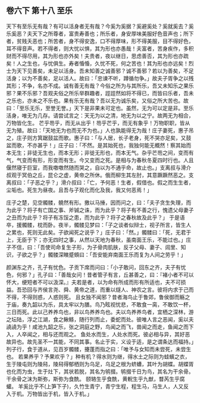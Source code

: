 ## 卷六下 第十八 至乐

天下有至乐无有哉？有可以活身者无有哉？今奚为奚据？奚避奚处？奚就奚去？奚乐奚恶？夫天下之所尊者，富贵寿善也；所乐者，身安厚味美服好色音声也；所下者，贫贱夭恶也；所苦者，身不得安逸，口不得厚味，形不得美服，目不得好色，耳不得音声。若不得者，则大忧以惧，其为形也亦愚哉！夫富者，苦身疾作，多积财而不得尽用，其为形也亦外矣！夫贵者，夜以继日，思虑善否，其为形也亦疏矣！人之生也，与忧俱生。寿者惛惛，久忧不死，何之苦也！其为形也亦远矣！烈士为天下见善矣，未足以活身。吾未知善之诚善邪？诚不善邪？若以为善矣，不足活身；以为不善矣，足以活人。故曰：「忠谏不听，蹲循勿争。」故夫子胥争之以残其形；不争，名亦不成。诚有善无有哉？今俗之所为与其所乐，吾又未知乐之果乐邪？果不乐邪？吾观夫俗之所乐举群趣者，誙誙然如将不得已，而皆曰乐者，吾未之乐也，亦未之不乐也。果有乐无有哉？吾以无为诚乐矣，又俗之所大苦也。故曰：「至乐无乐，至誉无誉。」天下是非果未可定也。虽然，无为可以定是非。至乐活身，唯无为几存。请尝试言之：天无为以之清，地无为以之宁。故两无为相合，万物皆化生。 芒乎芴乎，而无从出乎！芴乎芒乎，而无有象乎！万物职职，皆从无为殖。故曰：「天地无为也而无不为也。」人也孰能得无为哉！庄子妻死，惠子吊之，庄子则方箕踞鼓盆而歌。惠子曰：「与人居，长子老身，死不哭亦足矣，又鼓盆而歌，不亦甚乎！」庄子曰：「不然。是其始死也，我独何能无概然！察其始而本无生；非徒无生也，而本无形；非徙无形也，而本无气。杂乎芒芴之间，变而有气，气变而有形，形变而有生。今又变而之死。是相与为春秋冬夏四时行也。人且偃然寝于巨室，而我噭噭然随而哭之，自以为不通乎命，故止也。」支离叔与滑介叔观于冥伯之丘，昆仑之虚，黄帝之所休。俄而柳生其左肘，其意蹶蹶然恶之。支离叔曰：「子恶之乎？」滑介叔曰：「亡，予何恶！生者，假借也。假之而生生者，尘垢也。死生为昼夜。且吾与子观化而化及我，我又何恶焉！」

庄子之楚，见空髑髅，髐然有形。撽以马捶，因而问之，曰：「夫子贪生失理，而为此乎？将子有亡国之事、斧铖之诛，而为此乎？将子有不善之行，愧遗父母妻子之丑而为此乎？将子有冻馁之患，而为此乎？将子之春秋故及此乎？」 于是语卒，援髑髅，枕而卧。夜半，髑髅见梦曰：「子之谈者似辩士，视子所言，皆生人之累也，死则无此矣。子欲闻死之说乎？」庄子曰：「然。」髑髅曰：「死，无君于上，无臣于下；亦无四时之事，从然以天地为春秋，虽南面王乐，不能过也。」庄子不信，曰：「吾使司命复生子形，为子骨肉肌肤，反子父母、妻子、闾里、知识，子欲之乎？」髑髅深矉蹙頞曰：「吾安能弃南面王乐而复为人间之劳乎！」

颜渊东之齐，孔子有忧色。子贡下席而问曰：「小子敢问，回东之齐，夫子有忧色，何邪？」孔子曰：「善哉女问！昔者管子有言，丘甚善之，曰：『褚小者不可以怀大，绠短者不可以汲深。』夫若是者，以为命有所成而形有所适也，夫不可损益。吾恐回与齐侯言尧、舜、黄帝之道，而重以燧人、神农之言。彼将内求于己而不得，不得则惑，人惑则死。 且女独不闻邪？昔者海鸟止于鲁郊，鲁侯御而觞之于庙，奏九韶以为乐，具太牢以为膳。鸟乃眩视忧悲，不敢食一脔，不敢饮一杯，三日而死。此以己养养鸟也，非以鸟养养鸟也。夫以鸟养养鸟者，宜栖之深林，游之坛陆，浮之江湖，食之鳅鲦，随行列而止，委蛇而处。彼唯人言之恶闻，奚以夫譊譊为乎！咸池九韶之乐，张之洞庭之野，鸟闻之而飞，兽闻之而走，鱼闻之而下入，人卒闻之，相与还而观之。 鱼处水而生，人处水而死。彼必相与异，其好恶故异也。故先圣不一其能，不同其事。名止于实，义设于适，是之谓条达而福持。」列子行，食于道从，见百岁髑髅，攓蓬而指之曰：「唯予与女知而未尝死，未尝生也。 若果养乎？予果欢乎？」种有机？得水则为继，得水土之际则为蛙蠙之衣，生于陵屯则为陵舄，陵舄得郁栖则为乌足，乌足之根为蛴螬，其叶为胡蝶。胡蝶胥也化而为虫，生于灶下，其状若脱，其名为鸲掇。鸲掇千日为鸟，其名为干余骨。 干余骨之沫为斯弥，斯弥为食酰。 颐辂生乎食酰，黄軦生乎九猷，瞀芮生乎腐蠸。 羊奚比乎不(上笋下子)，久竹生青宁，青宁生程，程生马，马生人，人又反入于机。万物皆出于机，皆入于机。」